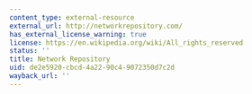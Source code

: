 ```yaml
---
content_type: external-resource
external_url: http://networkrepository.com/
has_external_license_warning: true
license: https://en.wikipedia.org/wiki/All_rights_reserved
status: ''
title: Network Repository
uid: de2e5920-cbcd-4a22-90c4-9072350d7c2d
wayback_url: ''
---
```

